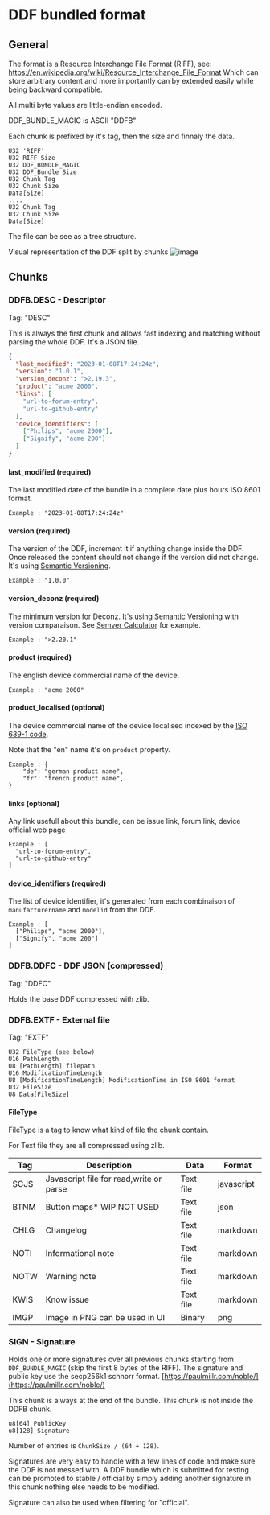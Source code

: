 # DDF bundled format

## General

The format is a Resource Interchange File Format (RIFF), see: https://en.wikipedia.org/wiki/Resource_Interchange_File_Format Which can store arbitrary content and more importantly can by extended easily while being backward compatible.

All multi byte values are little-endian encoded.

DDF_BUNDLE_MAGIC is ASCII "DDFB"

Each chunk is prefixed by it's tag, then the size and finnaly the data.

```
U32 'RIFF'
U32 RIFF Size
U32 DDF_BUNDLE_MAGIC
U32 DDF_Bundle Size
U32 Chunk Tag
U32 Chunk Size
Data[Size]
....
U32 Chunk Tag
U32 Chunk Size
Data[Size]
```

The file can be see as a tree structure.

Visual representation of the DDF split by chunks
![image](https://user-images.githubusercontent.com/845225/223543840-9da9a33d-776b-40d2-ad27-a0ce4df5bbbd.png)

## Chunks

### DDFB.DESC - Descriptor

Tag: "DESC"

This is always the first chunk and allows fast indexing and matching without parsing the whole DDF. It's a JSON file.

```json
{
  "last_modified": "2023-01-08T17:24:24z",
  "version": "1.0.1",
  "version_deconz": ">2.19.3",
  "product": "acme 2000",
  "links": [
    "url-to-forum-entry",
    "url-to-github-entry"
  ],
  "device_identifiers": [
    ["Philips", "acme 2000"],
    ["Signify", "acme 200"]
  ]
}
```

#### last_modified (required)

The last modified date of the bundle in a complete date plus hours ISO 8601 format.
```
Example : "2023-01-08T17:24:24z"
```

#### version (required)

The version of the DDF, increment it if anything change inside the DDF. Once released the content should not change if the version did not change. It's using [Semantic Versioning](https://semver.org/).
```
Example : "1.0.0"
```

#### version_deconz (required)

The minimum version for Deconz. It's using [Semantic Versioning](https://semver.org/) with version comparaison. See [Semver Calculator](https://semver.npmjs.com/) for example.
```
Example : ">2.20.1"
```

#### product (required)

The english device commercial name of the device.
```
Example : "acme 2000"
```

#### product_localised (optional)

The device commercial name of the device localised indexed by the [ISO 639-1 code](https://en.wikipedia.org/wiki/List_of_ISO_639-1_codes).

Note that the "en" name it's on `product` property.
```
Example : {
    "de": "german product name",
    "fr": "french product name",
}
```

#### links (optional)

Any link usefull about this bundle, can be issue link, forum link, device official web page
```
Example : [
  "url-to-forum-entry",
  "url-to-github-entry"
]
```
#### device_identifiers (required)

The list of device identifier, it's generated from each combinaison of `manufacturername` and `modelid` from the DDF.

```
Example : [
  ["Philips", "acme 2000"],
  ["Signify", "acme 200"]
]
```

### DDFB.DDFC - DDF JSON (compressed)

Tag: "DDFC"

Holds the base DDF compressed with zlib.

### DDFB.EXTF - External file

Tag: "EXTF"

```
U32 FileType (see below)
U16 PathLength
U8 [PathLength] filepath
U16 ModificationTimeLength
U8 [ModificationTimeLength] ModificationTime in ISO 8601 format
U32 FileSize
U8 Data[FileSize]
```

#### FileType

FileType is a tag to know what kind of file the chunk contain.

For Text file they are all compressed using zlib.

| Tag  | Description                             | Data      | Format     |
|------|-----------------------------------------|-----------|------------|
| SCJS | Javascript file for read,write or parse | Text file | javascript |
| BTNM | Button maps* WIP NOT USED               | Text file | json       |
| CHLG | Changelog                               | Text file | markdown   |
| NOTI | Informational note                      | Text file | markdown   |
| NOTW | Warning note                            | Text file | markdown   |
| KWIS | Know issue                              | Text file | markdown   |
| IMGP | Image in PNG can be used in UI          | Binary    | png        |

### SIGN - Signature

Holds one or more signatures over all previous chunks starting from `DDF_BUNDLE_MAGIC` (skip the first 8 bytes of the RIFF). The signature and public key use the secp256k1 schnorr format.
[https://paulmillr.com/noble/](https://paulmillr.com/noble/)

This chunk is always at the end of the bundle.
This chunk is not inside the DDFB chunk.

```
u8[64] PublicKey
u8[128] Signature
```

Number of entries is `ChunkSize / (64 + 128)`.

Signatures are very easy to handle with a few lines of code and make sure the DDF is not messed with. A DDF bundle which is submitted for testing can be promoted to stable / official by simply adding another signature in this chunk nothing else needs to be modified.

Signature can also be used when filtering for "official".
